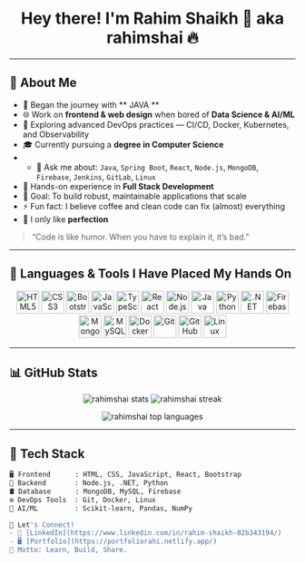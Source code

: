 <!-- Banner -->
<h1 align="center">Hey there! I'm Rahim Shaikh 👋 aka rahimshai  🔥</h1>
<p align="center">
  
</p>

---

## 🧠 About Me

- 🔭 Began the journey with ** JAVA **
- 🌐 Work on **frontend & web design** when bored of **Data Science & AI/ML**
- 🌱 Exploring advanced DevOps practices — CI/CD, Docker, Kubernetes, and Observability
- 🎓 Currently pursuing a **degree in Computer Science**
- - 💬 Ask me about: `Java`, `Spring Boot`, `React`, `Node.js`, `MongoDB`, `Firebase`, 
        `Jenkins`, `GitLab`, `Linux`
- 💼 Hands-on experience in **Full Stack Development**
- 🎯 Goal: To build robust, maintainable applications that scale
- ⚡ Fun fact: I believe coffee and clean code can fix (almost) everything
- 🎯 I only like **perfection**

> “Code is like humor. When you have to explain it, it’s bad.” 

---

## 🚀 Languages & Tools I Have Placed My Hands On

<p align="center">
  <img src="https://cdn.jsdelivr.net/gh/devicons/devicon/icons/html5/html5-original.svg" height="40" alt="HTML5" />
  <img src="https://cdn.jsdelivr.net/gh/devicons/devicon/icons/css3/css3-original.svg" height="40" alt="CSS3" />
  <img src="https://cdn.jsdelivr.net/gh/devicons/devicon/icons/bootstrap/bootstrap-original.svg" height="40" alt="Bootstrap" />
  <img src="https://cdn.jsdelivr.net/gh/devicons/devicon/icons/javascript/javascript-original.svg" height="40" alt="JavaScript" />
  <img src="https://cdn.jsdelivr.net/gh/devicons/devicon/icons/typescript/typescript-original.svg" height="40" alt="TypeScript" />
  <img src="https://cdn.jsdelivr.net/gh/devicons/devicon/icons/react/react-original.svg" height="40" alt="React" />
  <img src="https://cdn.jsdelivr.net/gh/devicons/devicon/icons/nodejs/nodejs-original.svg" height="40" alt="Node.js" />
  <img src="https://cdn.jsdelivr.net/gh/devicons/devicon/icons/java/java-original.svg" height="40" alt="Java" />
  <img src="https://cdn.jsdelivr.net/gh/devicons/devicon/icons/python/python-original.svg" height="40" alt="Python" />
  <img src="https://cdn.jsdelivr.net/gh/devicons/devicon/icons/dot-net/dot-net-original.svg" height="40" alt=".NET" />
  <img src="https://cdn.jsdelivr.net/gh/devicons/devicon/icons/firebase/firebase-plain.svg" height="40" alt="Firebase" />
  <img src="https://cdn.jsdelivr.net/gh/devicons/devicon/icons/mongodb/mongodb-original.svg" height="40" alt="MongoDB" />
  <img src="https://cdn.jsdelivr.net/gh/devicons/devicon/icons/mysql/mysql-original.svg" height="40" alt="MySQL" />
  <img src="https://cdn.jsdelivr.net/gh/devicons/devicon/icons/docker/docker-original.svg" height="40" alt="Docker" />
  <img src="https://cdn.jsdelivr.net/gh/devicons/devicon/icons/git/git-original.svg" height="40" alt="Git" />
  <img src="https://cdn.jsdelivr.net/gh/devicons/devicon/icons/github/github-original.svg" height="40" alt="GitHub" />
  <img src="https://cdn.jsdelivr.net/gh/devicons/devicon/icons/linux/linux-original.svg" height="40" alt="Linux" />
</p>

---

## 📊 GitHub Stats

<p align="center">
  <img src="https://github-readme-stats.vercel.app/api?username=rahimshai&show_icons=true&theme=radical" alt="rahimshai stats" />
  <img src="https://github-readme-readme-streak-stats.herokuapp.com/?user=rahimshai&theme=radical" alt="rahimshai streak" />
</p>

<p align="center">
  <img src="https://github-readme-stats.vercel.app/api/top-langs/?username=rahimshai&layout=compact&theme=radical" alt="rahimshai top languages" />
</p>


---

## 🧰 Tech Stack

```bash
🖥️ Frontend      : HTML, CSS, JavaScript, React, Bootstrap
🧠 Backend       : Node.js, .NET, Python
🛢️ Database      : MongoDB, MySQL, Firebase
⚙️ DevOps Tools  : Git, Docker, Linux
🧠 AI/ML         : Scikit-learn, Pandas, NumPy

🔗 Let's Connect!
- 💼 [LinkedIn](https://www.linkedin.com/in/rahim-shaikh-02b343194/)  
- 🖥️ [Portfolio](https://portfoliorahi.netlify.app/)  
🧠 Motto: Learn, Build, Share.
